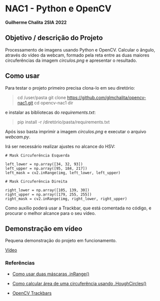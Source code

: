 
# NAC1 - Python e OpenCV

**Guilherme Chalita**
**2SIA**
**2022**


## Objetivo / descrição do Projeto

Processamento de imagens usando Python e OpenCV. Calcular o ângulo, através do vídeo da webcam, formado pela reta entre as duas maiores circuferências da imagem *circulos.png* e apresentar o resultado.


## Como usar

Para testar o projeto primeiro precisa clona-lo em seu diretório:

> cd /user/pasta 
> git clone https://github.com/glmchalita/opencv-nac1.git
> cd opencv-nac1
> dir

e instalar as bibliotecas do *requirements.txt*:
>  pip install -r /diretório/pasta/requirements.txt

Após isso basta imprimir a imagem *circulos.png* e executar o arquivo *webcam.py*.

Irá ser necessário realizar ajustes no alcance do HSV:

    # Mask Circuferência Esquerda
    
    left_lower = np.array([34, 32, 93])
    left_upper = np.array([95, 184, 217])
    left_mask = cv2.inRange(img, left_lower, left_upper)
    
    # Mask Circuferência Direita
    
    right_lower = np.array([105, 139, 30])
    right_upper = np.array([179, 255, 255])
    right_mask = cv2.inRange(img, right_lower, right_upper)
Como auxílio poderá usar a Trackbar, que está comentada no código, e procurar o melhor alcance para o seu vídeo.

## Demonstração em vídeo

Pequena demonstração do projeto em funcionamento.

[Vídeo](https://youtu.be/HQXQnYQGhAw)


### Referências

* [Como usar duas máscaras .inRange()](https://stackoverflow.com/questions/48109650/how-to-detect-two-different-colors-using-cv2-inrange-in-python-opencv)

* [Como calcular área de uma circuferência usando .HoughCircles()](https://stackoverflow.com/questions/62151611/how-can-i-calculate-the-area-of-a-circle-which-i-detected-with-cv2-houghcircles)

* [OpenCV Trackbars](https://youtu.be/SJCu1d4xakQ)